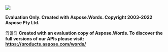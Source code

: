 ﻿![](Output.001.png)

**Evaluation Only. Created with Aspose.Words. Copyright 2003-2022 Aspose Pty Ltd.**

외않되
**Created with an evaluation copy of Aspose.Words. To discover the full versions of our APIs please visit: https://products.aspose.com/words/**
